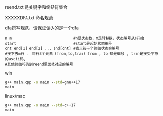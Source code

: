 reend.txt 是关键字和终结符集合

XXXXXDFA.txt 命名规范

dfa撰写规范，请保证读入的是一个dfa

```
n m                            #n是状态数，m是转移数，状态编号从0开始
start                          #start是起始状态编号
cnt end[1] end[2] ... end[cnt] #表示若干个终结状态的编号
#接下去m行 ， 每行3个元素 (from,to,tran) from , to 都是编号 , tran是接受字符的ascii码,
#其他终结符请到reend里面找对应的编号

```
win
```cmd
g++ main.cpp -o main --std=gnu++17
main
```
linux/mac
```sh
g++ main.cpp -o main --std=c++17
main
```


